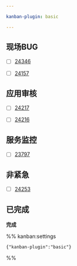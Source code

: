 ```yaml
---

kanban-plugin: basic

---
```


## 现场BUG

- [ ] [24346](http://192.168.11.34/index.php?m=bug&f=view&bugID=24346)
- [ ] [24157](http://192.168.11.34/index.php?m=bug&f=view&bugID=24157)


## 应用审核

- [ ] [24217](http://192.168.11.34/index.php?m=bug&f=view&bugID=24217)
- [ ] [24216](http://192.168.11.34/index.php?m=bug&f=view&bugID=24216)


## 服务监控

- [ ] [23797](http://192.168.11.34/index.php?m=bug&f=view&bugID=23797)


## 非紧急

- [ ] [24253](http://192.168.11.34/index.php?m=bug&f=view&bugID=24253)


## 已完成

**完成**




%% kanban:settings
```
{"kanban-plugin":"basic"}
```
%%